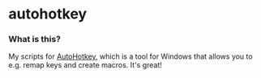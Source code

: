 # autohotkey

### What is this?
My scripts for [AutoHotkey](https://autohotkey.com), which is a tool for Windows that allows you to e.g. remap keys and create macros. It's great!